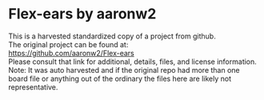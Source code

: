 
# Flex-ears by aaronw2  
This is a harvested standardized copy of a project from github.  
The original project can be found at:  
https://github.com/aaronw2/Flex-ears  
Please consult that link for additional, details, files, and license information.  
Note: It was auto harvested and if the original repo had more than one board file or anything out of the ordinary the files here are likely not representative.  
    
